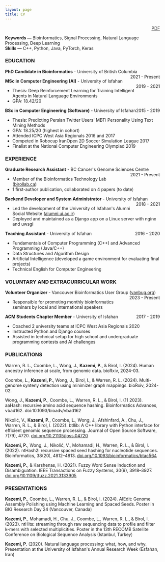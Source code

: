 ```yaml
---
layout: page
title: CV
---
```


<span style="float: right; "><a href="{{ '/assets/CV-ParhamKazemi.pdf' | prepend: site.baseurl }}">PDF <i class="fa fa-file-pdf-o"></i></a> </span>
<br>

<div id="cv" markdown="1">

**Keywords —** Bioinformatics, Signal Processing, Natural Language Processing, Deep Learning
<br>
**Skills —** C++, Python, Java, PyTorch, Keras

### EDUCATION

**PhD Candidate in Bioinformatics** - University of British Columbia <span style="float: right; ">2021 - Present</span>  

**MSc in Computer Engineering (AI)** - University of Isfahan <span style="float: right; ">2019 - 2021</span>
- Thesis: Deep Reinforcement Learning for Training Intelligent Agents in Natural Language Environments 
- GPA: 18.42/20

**BSc in Computer Engineering (Software)** - University of Isfahan <span style="float: right; ">2015 - 2019</span>  
- Thesis: Predicting Persian Twitter Users' MBTI Personality Using Text Mining Methods
- GPA: 18.25/20 (highest in cohort)
- Attended ICPC West Asia Regionals 2016 and 2017
- Competed in Robocup IranOpen 2D Soccer Simulation League 2017
- Finalist at the National Computer Engineering Olympiad 2019

### EXPERIENCE

**Graduate Research Assistant** - BC Cancer's Genome Sciences Centre
<span style="float: right; ">2021 - Present</span>
- Member of the Bioinformatics Technology Lab ([birollab.ca](https://birollab.ca))
- 1 first-author publication, collaborated on 4 papers (to date)

**Backend Developer and System Administrator** - University of Isfahan
<span style="float: right; ">2018 - 2021</span>
- Led the development of the University of Isfahan's Alumni Social Website ([alumni.ui.ac.ir](https://alumni.ui.ac.ir/))
- Deployed and maintained as a Django app on a Linux server with nginx and uwsgi

**Teaching Assistant** - University of Isfahan
<span style="float: right; ">2016 - 2020</span>
- Fundamentals of Computer Programming (C++) and Advanced Programming (Java/C++)
- Data Structures and Algorithm Design
- Artificial Intelligence (developed a game environment for evaluating final projects)
- Technical English for Computer Engineering

### VOLUNTARY AND EXTRACURRICULAR WORK

**Volunteer Organizer** - Vancouver Bioinformatics User Group ([vanbug.org](https://vanbug.org/))
<span style="float: right; ">2023 - Present</span>
- Responsible for promoting monthly bioinformatics seminars by local and international speakers

**ACM Students Chapter Member** - University of Isfahan
<span style="float: right; ">2017 - 2019</span>
- Coached 2 university teams at ICPC West Asia Regionals 2020
- Instructed Python and Django courses
- Assisted in technical setup for high school and undergraduate programming contests and AI challenges

### PUBLICATIONS

Warren, R. L., Coombe, L., Wong, J., **Kazemi, P.**, & Birol, I. (2024). Human ancestry inference at scale, from genomic data. bioRxiv, 2024-03.

Coombe, L., **Kazemi, P.**, Wong, J., Birol, I., & Warren, R. L. (2024). Multi-genome synteny detection using minimizer graph mappings. bioRxiv, 2024-02.

Wong, J., **Kazemi, P.**, Coombe, L., Warren, R. L., & Birol, I. (11 2023). aaHash: recursive amino acid sequence hashing. Bioinformatics Advances, vbad162. doi:10.1093/bioadv/vbad162

Nikolić, V., **Kazemi, P.**, Coombe, L., Wong, J., Afshinfard, A., Chu, J., Warren, R. L., & Birol, I. (2022). btllib: A C++ library with Python interface for efficient genomic sequence processing. Journal of Open Source Software, 7(79), 4720. [doi.org/10.21105/joss.04720](https://doi.org/10.21105/joss.04720)

**Kazemi, P.**, Wong, J., Nikolić, V., Mohamadi, H., Warren, R. L., & Birol, I. (2022). ntHash2: recursive spaced seed hashing for nucleotide sequences. Bioinformatics, 38(20), 4812–4813. [doi.org/10.1093/bioinformatics/btac564](https://doi.org/10.1093/bioinformatics/btac564)

**Kazemi, P.**, & Karshenas, H. (2021). Fuzzy Word Sense Induction and Disambiguation. IEEE Transactions on Fuzzy Systems, 30(9), 3918–3927. [doi.org/10.1109/tfuzz.2021.3133905](https://doi.org/10.1109/tfuzz.2021.3133905)

### PRESENTATIONS

**Kazemi, P.**, Coombe, L., Warren, R. L., & Birol, I. (2024). AIEdit: Genome Assembly Polishing using Machine Learning and Spaced Seeds. Poster in BIG Research Day 24 (Vancouver, Canada)

**Kazemi, P.**, Mohamadi, H., Chu, J., Coombe, L., Warren, R. L., & Birol, I. (2023). ntHits: streaming through raw sequencing data to profile and filter k-mers with selected multiplicities. Poster in the 13th RECOMB Satellite Conference on Biological Sequence Analysis (Istanbul, Turkey)

**Kazemi, P.** (2020). Natural language processing: what, how, and why. Presentation at the University of Isfahan's Annual Research Week (Esfahan, Iran)

</div>
